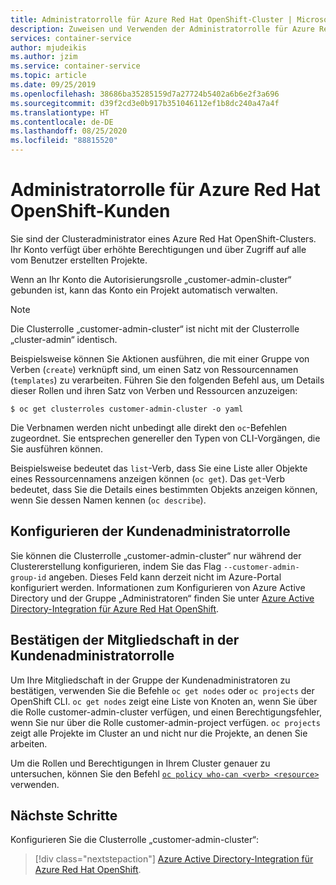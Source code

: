 ```yaml
---
title: Administratorrolle für Azure Red Hat OpenShift-Cluster | Microsoft-Dokumentation
description: Zuweisen und Verwenden der Administratorrolle für Azure Red Hat OpenShift-Cluster
services: container-service
author: mjudeikis
ms.author: jzim
ms.service: container-service
ms.topic: article
ms.date: 09/25/2019
ms.openlocfilehash: 38686ba35285159d7a27724b5402a6b6e2f3a696
ms.sourcegitcommit: d39f2cd3e0b917b351046112ef1b8dc240a47a4f
ms.translationtype: HT
ms.contentlocale: de-DE
ms.lasthandoff: 08/25/2020
ms.locfileid: "88815520"
---
```

# <a name="azure-red-hat-openshift-customer-administrator-role"></a>Administratorrolle für Azure Red Hat OpenShift-Kunden
 
Sie sind der Clusteradministrator eines Azure Red Hat OpenShift-Clusters. Ihr Konto verfügt über erhöhte Berechtigungen und über Zugriff auf alle vom Benutzer erstellten Projekte.

Wenn an Ihr Konto die Autorisierungsrolle „customer-admin-cluster“ gebunden ist, kann das Konto ein Projekt automatisch verwalten.

> [!Note] 
> Die Clusterrolle „customer-admin-cluster“ ist nicht mit der Clusterrolle „cluster-admin“ identisch.

Beispielsweise können Sie Aktionen ausführen, die mit einer Gruppe von Verben (`create`) verknüpft sind, um einen Satz von Ressourcennamen (`templates`) zu verarbeiten. Führen Sie den folgenden Befehl aus, um Details dieser Rollen und ihren Satz von Verben und Ressourcen anzuzeigen:

`$ oc get clusterroles customer-admin-cluster -o yaml`

Die Verbnamen werden nicht unbedingt alle direkt den `oc`-Befehlen zugeordnet. Sie entsprechen genereller den Typen von CLI-Vorgängen, die Sie ausführen können. 

Beispielsweise bedeutet das `list`-Verb, dass Sie eine Liste aller Objekte eines Ressourcennamens anzeigen können (`oc get`). Das `get`-Verb bedeutet, dass Sie die Details eines bestimmten Objekts anzeigen können, wenn Sie dessen Namen kennen (`oc describe`).

## <a name="configure-the-customer-administrator-role"></a>Konfigurieren der Kundenadministratorrolle

Sie können die Clusterrolle „customer-admin-cluster“ nur während der Clustererstellung konfigurieren, indem Sie das Flag `--customer-admin-group-id` angeben. Dieses Feld kann derzeit nicht im Azure-Portal konfiguriert werden. Informationen zum Konfigurieren von Azure Active Directory und der Gruppe „Administratoren“ finden Sie unter [Azure Active Directory-Integration für Azure Red Hat OpenShift](howto-aad-app-configuration.md).

## <a name="confirm-membership-in-the-customer-administrator-role"></a>Bestätigen der Mitgliedschaft in der Kundenadministratorrolle

Um Ihre Mitgliedschaft in der Gruppe der Kundenadministratoren zu bestätigen, verwenden Sie die Befehle `oc get nodes` oder `oc projects` der OpenShift CLI. `oc get nodes` zeigt eine Liste von Knoten an, wenn Sie über die Rolle customer-admin-cluster verfügen, und einen Berechtigungsfehler, wenn Sie nur über die Rolle customer-admin-project verfügen. `oc projects` zeigt alle Projekte im Cluster an und nicht nur die Projekte, an denen Sie arbeiten.

Um die Rollen und Berechtigungen in Ihrem Cluster genauer zu untersuchen, können Sie den Befehl [`oc policy who-can <verb> <resource>`](https://docs.openshift.com/container-platform/3.11/admin_guide/manage_rbac.html#managing-role-bindings) verwenden.

## <a name="next-steps"></a>Nächste Schritte

Konfigurieren Sie die Clusterrolle „customer-admin-cluster“:
> [!div class="nextstepaction"]
> [Azure Active Directory-Integration für Azure Red Hat OpenShift](howto-aad-app-configuration.md).

